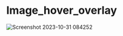 ﻿# Image_hover_overlay
![Screenshot 2023-10-31 084252](https://github.com/CarolaZapp/Image_hover_overlay/assets/101559000/5a40805d-1526-42e8-9085-63cbe8d53588)
